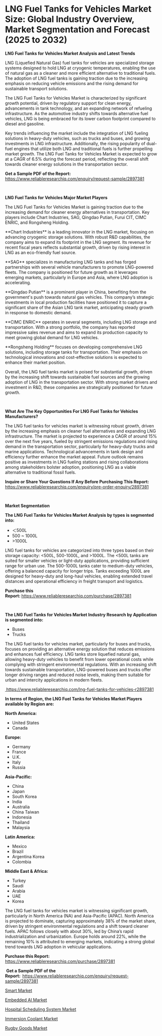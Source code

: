 <p><h1>LNG Fuel Tanks for Vehicles Market Size: Global Industry Overview, Market Segmentation and Forecast (2025 to 2032)</h1></p><p><strong>LNG Fuel Tanks for Vehicles Market Analysis and Latest Trends</strong></p>
<p><p>LNG (Liquefied Natural Gas) fuel tanks for vehicles are specialized storage systems designed to hold LNG at cryogenic temperatures, enabling the use of natural gas as a cleaner and more efficient alternative to traditional fuels. The adoption of LNG fuel tanks is gaining traction due to the increasing emphasis on reducing vehicle emissions and the rising demand for sustainable transport solutions.</p><p>The LNG Fuel Tanks for Vehicles Market is characterized by significant growth potential, driven by regulatory support for clean energy, advancements in tank technology, and an expanding network of refueling infrastructure. As the automotive industry shifts towards alternative fuel vehicles, LNG is being embraced for its lower carbon footprint compared to diesel and gasoline.</p><p>Key trends influencing the market include the integration of LNG fueling solutions in heavy-duty vehicles, such as trucks and buses, and growing investments in LNG infrastructure. Additionally, the rising popularity of dual-fuel engines that utilize both LNG and traditional fuels is further propelling market growth. The LNG Fuel Tanks for Vehicles Market is expected to grow at a CAGR of 6.5% during the forecast period, reflecting the overall shift towards cleaner energy solutions in the transportation sector.</p></p>
<p><strong>Get a Sample PDF of the Report:&nbsp;</strong> <a href="https://www.reliableresearchiq.com/enquiry/request-sample/2897381?utm_campaign=1119&utm_medium=2&utm_source=Github&utm_content=ia&utm_term=15032025&utm_id=lng-fuel-tanks-for-vehicles">https://www.reliableresearchiq.com/enquiry/request-sample/2897381</a></p>
<p>&nbsp;</p>
<p><strong>LNG Fuel Tanks for Vehicles Major Market Players</strong></p>
<p><p>The LNG Fuel Tanks for Vehicles Market is gaining traction due to the increasing demand for cleaner energy alternatives in transportation. Key players include Chart Industries, SAG, Qingdao Putian, Furui CIT, CIMC ENRIC, and Rongsheng Holding.</p><p>**Chart Industries** is a leading innovator in the LNG market, focusing on advancing cryogenic storage solutions. With robust R&D capabilities, the company aims to expand its footprint in the LNG segment. Its revenue for recent fiscal years reflects substantial growth, driven by rising interest in LNG as an eco-friendly fuel source.</p><p>**SAG** specializes in manufacturing LNG tanks and has forged partnerships with several vehicle manufacturers to promote LNG-powered fleets. The company is positioned for future growth as it leverages emerging markets, particularly in Europe and Asia, where LNG adoption is accelerating.</p><p>**Qingdao Putian** is a prominent player in China, benefiting from the government's push towards natural gas vehicles. This company’s strategic investments in local production facilities have positioned it to capture a significant share of the Asian LNG tank market, anticipating steady growth in response to domestic demand.</p><p>**CIMC ENRIC** operates in several segments, including LNG storage and transportation. With a strong portfolio, the company has reported impressive sales revenue and aims to expand its production capacity to meet growing global demand for LNG vehicles.</p><p>**Rongsheng Holding** focuses on developing comprehensive LNG solutions, including storage tanks for transportation. Their emphasis on technological innovations and cost-effective solutions is expected to enhance their market position.</p><p>Overall, the LNG fuel tanks market is poised for substantial growth, driven by the increasing shift towards sustainable fuel sources and the growing adoption of LNG in the transportation sector. With strong market drivers and investment in R&D, these companies are strategically positioned for future growth.</p></p>
<p>&nbsp;</p>
<p><strong>What Are The Key Opportunities For LNG Fuel Tanks for Vehicles Manufacturers?</strong></p>
<p><p>The LNG fuel tanks for vehicles market is witnessing robust growth, driven by the increasing emphasis on cleaner fuel alternatives and expanding LNG infrastructure. The market is projected to experience a CAGR of around 15% over the next five years, fueled by stringent emissions regulations and rising demand in the transportation sector, particularly for heavy-duty trucks and marine applications. Technological advancements in tank design and efficiency further enhance the market appeal. Future outlook remains positive as investments in LNG fueling stations and rising collaborations among stakeholders bolster adoption, positioning LNG as a viable alternative to traditional fossil fuels.</p></p>
<p><strong>Inquire or Share Your Questions If Any Before Purchasing This Report:</strong> <a href="https://www.reliableresearchiq.com/enquiry/pre-order-enquiry/2897381?utm_campaign=1119&utm_medium=2&utm_source=Github&utm_content=ia&utm_term=15032025&utm_id=lng-fuel-tanks-for-vehicles">https://www.reliableresearchiq.com/enquiry/pre-order-enquiry/2897381</a></p>
<p>&nbsp;</p>
<p><strong>Market Segmentation</strong></p>
<p><strong>The LNG Fuel Tanks for Vehicles Market Analysis by types is segmented into:</strong></p>
<p><ul><li>＜500L</li><li>500 ~ 1000L</li><li>>1000L</li></ul></p>
<p><p>LNG fuel tanks for vehicles are categorized into three types based on their storage capacity: <500L, 500-1000L, and >1000L. The <500L tanks are suited for smaller vehicles or light-duty applications, providing sufficient range for urban use. The 500-1000L tanks cater to medium-duty vehicles, offering a balanced capacity for longer trips. Tanks exceeding 1000L are designed for heavy-duty and long-haul vehicles, enabling extended travel distances and operational efficiency in freight transport and logistics.</p></p>
<p><strong>Purchase this Report:&nbsp;</strong><a href="https://www.reliableresearchiq.com/purchase/2897381?utm_campaign=1119&utm_medium=2&utm_source=Github&utm_content=ia&utm_term=15032025&utm_id=lng-fuel-tanks-for-vehicles">https://www.reliableresearchiq.com/purchase/2897381</a></p>
<p>&nbsp;</p>
<p><strong>The LNG Fuel Tanks for Vehicles Market Industry Research by Application is segmented into:</strong></p>
<p><ul><li>Buses</li><li>Trucks</li></ul></p>
<p><p>The LNG fuel tanks for vehicles market, particularly for buses and trucks, focuses on providing an alternative energy solution that reduces emissions and enhances fuel efficiency. LNG tanks store liquefied natural gas, allowing heavy-duty vehicles to benefit from lower operational costs while complying with stringent environmental regulations. With an increasing shift towards sustainable transportation, LNG-powered buses and trucks offer longer driving ranges and reduced noise levels, making them suitable for urban and intercity applications in modern fleets.</p></p>
<p><a href="https://www.reliableresearchiq.com/lng-fuel-tanks-for-vehicles-r2897381?utm_campaign=1119&utm_medium=2&utm_source=Github&utm_content=ia&utm_term=15032025&utm_id=lng-fuel-tanks-for-vehicles">&nbsp;https://www.reliableresearchiq.com/lng-fuel-tanks-for-vehicles-r2897381</a></p>
<p><strong>In terms of Region, the LNG Fuel Tanks for Vehicles Market Players available by Region are:</strong></p>
<p>
    <p> <strong> North America: </strong>
        <ul>
            <li>United States</li>
            <li>Canada</li>
        </ul>
        </p> 
    <p> <strong> Europe: </strong>
        <ul>
            <li>Germany</li>
            <li>France</li>
            <li>U.K.</li>
            <li>Italy</li>
            <li>Russia</li>
        </ul>
        </p> 
    <p> <strong> Asia-Pacific: </strong>
        <ul>
            <li>China</li>
            <li>Japan</li>
            <li>South Korea</li>
            <li>India</li>
            <li>Australia</li>
            <li>China Taiwan</li>
            <li>Indonesia</li>
            <li>Thailand</li>
            <li>Malaysia</li>
        </ul>
        </p> 
    <p> <strong> Latin America: </strong>
        <ul>
            <li>Mexico</li>
            <li>Brazil</li>
            <li>Argentina Korea</li>
            <li>Colombia</li>
        </ul>
        </p> 
    <p> <strong> Middle East & Africa: </strong>
        <ul>
            <li>Turkey</li>
            <li>Saudi</li>
            <li>Arabia</li>
            <li>UAE</li>
            <li>Korea</li>
        </ul>
    </p>
    </p>
<p><p>The LNG fuel tanks for vehicles market is witnessing significant growth, particularly in North America (NA) and Asia-Pacific (APAC). North America is projected to dominate, capturing approximately 38% of the market share, driven by stringent environmental regulations and a shift toward cleaner fuels. APAC follows closely with about 30%, led by China’s rapid industrialization and urbanization. Europe holds around 22%, while the remaining 10% is attributed to emerging markets, indicating a strong global trend towards LNG adoption in vehicular applications.</p></p>
<p><strong>Purchase this Report: </strong><a href="https://www.reliableresearchiq.com/purchase/2897381?utm_campaign=1119&utm_medium=2&utm_source=Github&utm_content=ia&utm_term=15032025&utm_id=lng-fuel-tanks-for-vehicles">https://www.reliableresearchiq.com/purchase/2897381</a></p>
<p>&nbsp;<strong>Get a Sample PDF of the Report:&nbsp;&nbsp;</strong><a href="https://www.reliableresearchiq.com/enquiry/request-sample/2897381?utm_campaign=1119&utm_medium=2&utm_source=Github&utm_content=ia&utm_term=15032025&utm_id=lng-fuel-tanks-for-vehicles">https://www.reliableresearchiq.com/enquiry/request-sample/2897381</a></p>
<p><strong></strong></p>
<p><p><a href="https://github.com/mismannely/Market-Research-Report-List-1/blob/main/smart-market.md?utm_campaign=1119&utm_medium=2&utm_source=Github&utm_content=ia&utm_term=15032025&utm_id=lng-fuel-tanks-for-vehicles">Smart Market</a></p><p><a href="https://github.com/biandnikelrs/Market-Research-Report-List-1/blob/main/embedded-ai-market.md?utm_campaign=1119&utm_medium=2&utm_source=Github&utm_content=ia&utm_term=15032025&utm_id=lng-fuel-tanks-for-vehicles">Embedded AI Market</a></p><p><a href="https://github.com/tentandyik/Market-Research-Report-List-1/blob/main/hospital-scheduling-system-market.md?utm_campaign=1119&utm_medium=2&utm_source=Github&utm_content=ia&utm_term=15032025&utm_id=lng-fuel-tanks-for-vehicles">Hospital Scheduling System Market</a></p><p><a href="https://github.com/myongfranzcs/Market-Research-Report-List-1/blob/main/immersion-coolant-market.md?utm_campaign=1119&utm_medium=2&utm_source=Github&utm_content=ia&utm_term=15032025&utm_id=lng-fuel-tanks-for-vehicles">Immersion Coolant Market</a></p><p><a href="https://github.com/klenaestien23/Market-Research-Report-List-1/blob/main/rugby-goods-market.md?utm_campaign=1119&utm_medium=2&utm_source=Github&utm_content=ia&utm_term=15032025&utm_id=lng-fuel-tanks-for-vehicles">Rugby Goods Market</a></p></p>